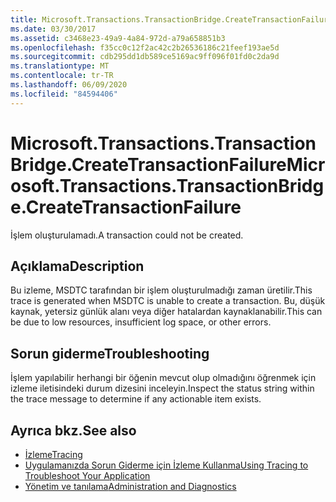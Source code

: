 ```yaml
---
title: Microsoft.Transactions.TransactionBridge.CreateTransactionFailure
ms.date: 03/30/2017
ms.assetid: c3468e23-49a9-4a84-972d-a79a658851b3
ms.openlocfilehash: f35cc0c12f2ac42c2b26536186c21feef193ae5d
ms.sourcegitcommit: cdb295dd1db589ce5169ac9ff096f01fd0c2da9d
ms.translationtype: MT
ms.contentlocale: tr-TR
ms.lasthandoff: 06/09/2020
ms.locfileid: "84594406"
---
```

# <a name="microsofttransactionstransactionbridgecreatetransactionfailure"></a><span data-ttu-id="9e89e-102">Microsoft.Transactions.TransactionBridge.CreateTransactionFailure</span><span class="sxs-lookup"><span data-stu-id="9e89e-102">Microsoft.Transactions.TransactionBridge.CreateTransactionFailure</span></span>
<span data-ttu-id="9e89e-103">İşlem oluşturulamadı.</span><span class="sxs-lookup"><span data-stu-id="9e89e-103">A transaction could not be created.</span></span>  
  
## <a name="description"></a><span data-ttu-id="9e89e-104">Açıklama</span><span class="sxs-lookup"><span data-stu-id="9e89e-104">Description</span></span>  
 <span data-ttu-id="9e89e-105">Bu izleme, MSDTC tarafından bir işlem oluşturulmadığı zaman üretilir.</span><span class="sxs-lookup"><span data-stu-id="9e89e-105">This trace is generated when MSDTC is unable to create a transaction.</span></span> <span data-ttu-id="9e89e-106">Bu, düşük kaynak, yetersiz günlük alanı veya diğer hatalardan kaynaklanabilir.</span><span class="sxs-lookup"><span data-stu-id="9e89e-106">This can be due to low resources, insufficient log space, or other errors.</span></span>  
  
## <a name="troubleshooting"></a><span data-ttu-id="9e89e-107">Sorun giderme</span><span class="sxs-lookup"><span data-stu-id="9e89e-107">Troubleshooting</span></span>  
 <span data-ttu-id="9e89e-108">İşlem yapılabilir herhangi bir öğenin mevcut olup olmadığını öğrenmek için izleme iletisindeki durum dizesini inceleyin.</span><span class="sxs-lookup"><span data-stu-id="9e89e-108">Inspect the status string within the trace message to determine if any actionable item exists.</span></span>  
  
## <a name="see-also"></a><span data-ttu-id="9e89e-109">Ayrıca bkz.</span><span class="sxs-lookup"><span data-stu-id="9e89e-109">See also</span></span>

- [<span data-ttu-id="9e89e-110">İzleme</span><span class="sxs-lookup"><span data-stu-id="9e89e-110">Tracing</span></span>](index.md)
- [<span data-ttu-id="9e89e-111">Uygulamanızda Sorun Giderme için İzleme Kullanma</span><span class="sxs-lookup"><span data-stu-id="9e89e-111">Using Tracing to Troubleshoot Your Application</span></span>](using-tracing-to-troubleshoot-your-application.md)
- [<span data-ttu-id="9e89e-112">Yönetim ve tanılama</span><span class="sxs-lookup"><span data-stu-id="9e89e-112">Administration and Diagnostics</span></span>](../index.md)
